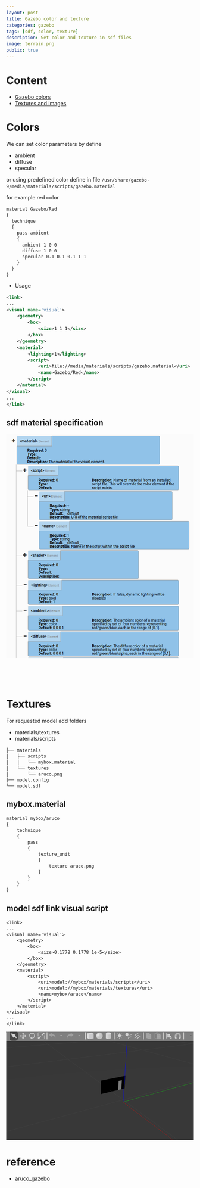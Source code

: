 ```yaml
---
layout: post
title: Gazebo color and texture
categories: gazebo
tags: [sdf, color, texture]
description: Set color and texture in sdf files
image: terrain.png
public: true
---
```

# Content
- [Gazebo colors](#colors)
- [Textures and images](#textures)


# Colors
We can set color parameters by define
- ambient
- diffuse
- specular

or using predefined color define in file `/usr/share/gazebo-9/media/materials/scripts/gazebo.material`

for example red color
```
material Gazebo/Red
{
  technique
  {
    pass ambient
    {
      ambient 1 0 0
      diffuse 1 0 0
      specular 0.1 0.1 0.1 1 1
    }
  }
}

```

- Usage


```xml
<link>
...
<visual name='visual'>
    <geometry>
        <box>
            <size>1 1 1</size>
        </box>
    </geometry>
    <material>
        <lighting>1</lighting>
        <script>
            <uri>file://media/materials/scripts/gazebo.material</uri>
            <name>Gazebo/Red</name>
        </script>
    </material>
</visual>
...
</link>
```

## sdf material specification

![](/images/2019-06-02-21-38-41.png)

&nbsp;  
&nbsp;  
&nbsp;  
# Textures
For requested model add folders
- materials/textures 
- materials/scripts

```
├── materials
│   ├── scripts
│   │   └── mybox.material
│   └── textures
│       └── aruco.png
├── model.config
└── model.sdf
```

## mybox.material

```
material mybox/aruco
{
    technique
    {
        pass
        {
            texture_unit
            {
                texture aruco.png
            }
        }
    }
}
```

## model sdf link visual script

```
<link>
...
<visual name='visual'>
    <geometry>
        <box>
            <size>0.1778 0.1778 1e-5</size>
        </box>
    </geometry>
    <material>
        <script>
            <uri>model://mybox/materials/scripts</uri>
            <uri>model://mybox/materials/textures</uri>
            <name>mybox/aruco</name>
        </script>
    </material>
</visual>
...
</link>
```

![](/images/2019-06-02-23-37-56.png)


# reference
- [aruco_gazebo](https://github.com/joselusl/aruco_gazebo)